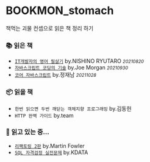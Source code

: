 # BOOKMON_stomach
책먹는 괴물 컨셉으로 읽은 책 정리 하기 

### 📚 읽은 책 
- [`IT개발자의 영어 필살기`](https://github.com/leeokdk/BOOKMON_stomach/tree/main/it_english) by.NISHINO RYUTARO <small>*20210820*</small>
- [`자바스크립트 코딩의 기술`](https://github.com/leeokdk/BOOKMON_stomach/tree/main/js_coding+tech) by.Joe Morgan <small>*20210930*</small>
- [`코어 자바스크립트`](https://github.com/leeokdk/BOOKMON_stomach/tree/main/js_core) by.정재남 <small>*20211028*</small>

### 📦 읽을 책
- `한번 읽으면 두번 깨닫는 객체지향 프로그래밍` by.김동헌
- `HTTP 완벽 가이드` by.team

### 📖 읽고 있는 중...
- [`리팩토링 2판`](https://github.com/leeokdk/BOOKMON_stomach/tree/main/it_refactoring) by.Martin Fowler
- [`SQL 자격검정 실전문제`](https://github.com/leeokdk/BOOKMON_stomach/tree/main/sql_dev+forExam) by.KDATA
